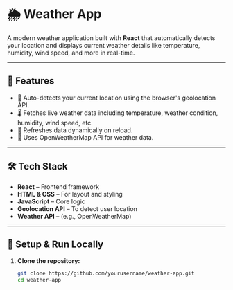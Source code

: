 # 🌦️ Weather App

A modern weather application built with **React** that automatically detects your location and displays current weather details like temperature, humidity, wind speed, and more in real-time.

---

## 🚀 Features

- 📍 Auto-detects your current location using the browser's geolocation API.
- 🌡️ Fetches live weather data including temperature, weather condition, humidity, wind speed, etc.
- 🔄 Refreshes data dynamically on reload.
- 🧭 Uses OpenWeatherMap API for weather data.

---

## 🛠️ Tech Stack

- **React** – Frontend framework
- **HTML & CSS** – For layout and styling
- **JavaScript** – Core logic
- **Geolocation API** – To detect user location
- **Weather API** – (e.g., OpenWeatherMap)

---

## 🔧 Setup & Run Locally

1. **Clone the repository:**
   ```bash
   git clone https://github.com/yourusername/weather-app.git
   cd weather-app
